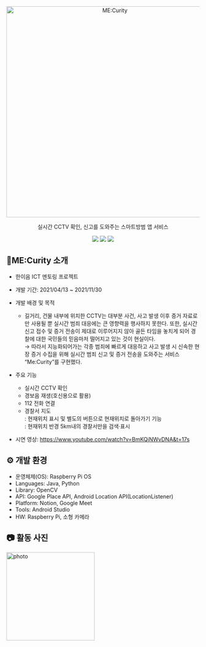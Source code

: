 <div align="center">

<img src="https://drive.google.com/uc?export=view&id=1vZSFDazhBrvOQrexJ7fu3crwVWFF0w8N" alt="ME:Curity" width="550px" />


실시간 CCTV 확인, 신고를 도와주는 스마트방범 앱 서비스


<img src="https://img.shields.io/badge/Java-007396?style=flat&logo=java&logoColor=white" />  
<img src="https://img.shields.io/badge/Google Place API-4285F4?style=flat&logo=googlemaps&logoColor=white" /> 
<img src="https://img.shields.io/badge/Android Studio-3DDC84?style=flat&logo=androidstudio&logoColor=white" /> 

</div>


## 🚨ME:Curity 소개


+ 한이음 ICT 멘토링 프로젝트
+ 개발 기간: 2021/04/13 ~ 2021/11/30
+ 개발 배경 및 목적
  * 길거리, 건물 내부에 위치한 CCTV는 대부분 사건, 사고 발생 이후 증거 자료로만 사용될 뿐 실시간 범죄 대응에는 큰 영향력을 행사하지 못한다. 또한, 실시간 신고 접수 및 증거 전송이 제대로 이루어지지 않아 골든 타임을 놓치게 되어 경찰에 대한 국민들의 믿음마저 떨어지고 있는 것이 현실이다. 
    </br>→ 따라서 지능화되어가는 각종 범죄에 빠르게 대응하고 사고 발생 시 신속한 현장 증거 수집을 위해 실시간 범죄 신고 및 증거 전송을 도와주는 서비스 “Me:Curity”를 구현했다.
    
+ 주요 기능
  * 실시간 CCTV 확인
  * 경보음 재생(호신용으로 활용)
  * 112 전화 연결
  * 경찰서 지도</br>: 현재위치 표시 및 별도의 버튼으로 현재위치로 돌아가기 기능</br>: 현재위치 반경 5km내의 경찰서만을 검색·표시
    
+ 시연 영상: https://www.youtube.com/watch?v=BmKQjNWvDNA&t=17s


## ⚙ 개발 환경


+ 운영체제(OS): Raspberry Pi OS
+ Languages: Java, Python
+ Library: OpenCV
+ API: Google Place API, Android Location API(LocationListener)
+ Platform: Notion, Google Meet
+ Tools: Android Studio
+ HW: Raspberry Pi, 소형 카메라


## 📷 활동 사진


<img src="https://drive.google.com/uc?export=view&id=1U_WWbDqLTbiWxv7HS6V_nsdSYEmkidqC" alt="photo" width="230px" />
